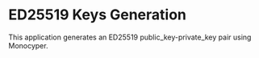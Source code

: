 # ED25519 Keys Generation

This application generates an ED25519 public_key-private_key pair using Monocyper.
